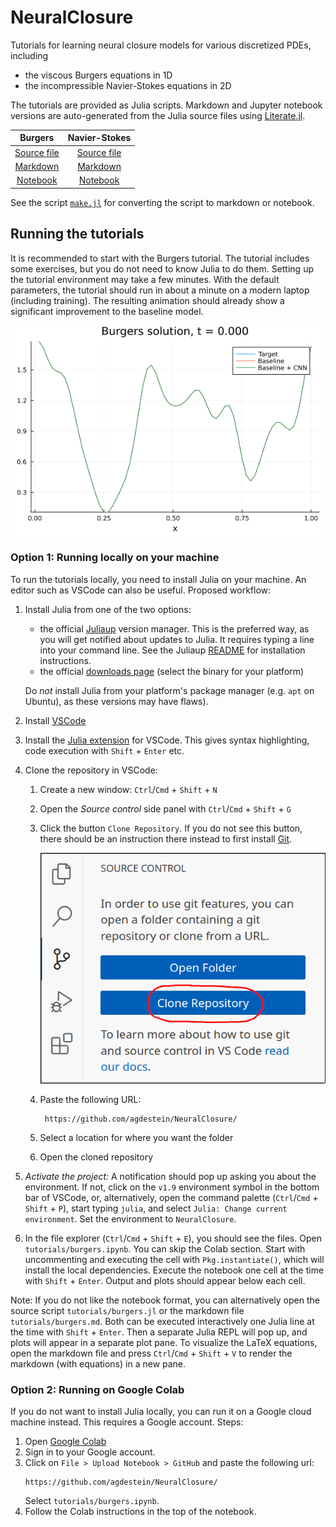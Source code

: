 # NeuralClosure

Tutorials for learning neural closure models for various discretized PDEs,
including

- the viscous Burgers equations in 1D
- the incompressible Navier-Stokes equations in 2D

The tutorials are provided as Julia scripts. Markdown and Jupyter notebook
versions are auto-generated from the Julia source files using
[Literate.jl](https://github.com/fredrikekre/Literate.jl).

| Burgers | Navier-Stokes |
| :-----: | :-----------: |
| [Source file](tutorials/burgers.jl) | [Source file](tutorials/navier_stokes_spectral.jl) |
| [Markdown](tutorials/burgers.md) | [Markdown](tutorials/navier_stokes_spectral.md) |
| [Notebook](tutorials/burgers.ipynb) | [Notebook](tutorials/navier_stokes_spectral.ipynb) |

See the script [`make.jl`](./make.jl) for converting the script to markdown or
notebook.

## Running the tutorials

It is recommended to start with the Burgers tutorial. The tutorial includes
some exercises, but you do not need to know Julia to do them. Setting up the
tutorial environment may take a few minutes. With the default parameters, the
tutorial should run in about a minute on a modern laptop (including training).
The resulting animation should already show a significant improvement to the
baseline model.

![Closure](assets/closure.gif)

### Option 1: Running locally on your machine

To run the tutorials locally, you need to install Julia on your machine. An
editor such as VSCode can also be useful. Proposed workflow:

1. Install Julia from one of the two options:

   - the official [Juliaup](https://github.com/JuliaLang/juliaup) version
     manager. This is the preferred way, as you will get notified about updates
     to Julia. It requires typing a line into your command line. See the
     Juliaup [README](https://github.com/JuliaLang/juliaup/blob/main/README.md)
     for installation instructions.
   - the official [downloads page](https://julialang.org/downloads/) (select
     the binary for your platform)

   Do _not_ install Julia from your platform's package manager (e.g. `apt` on
   Ubuntu), as these versions may have flaws).
1. Install [VSCode](https://code.visualstudio.com/)
1. Install the [Julia extension](https://code.visualstudio.com/docs/languages/julia) for VSCode.
   This gives syntax highlighting, code execution with `Shift` + `Enter` etc.
1. Clone the repository in VSCode:
    1. Create a new window: `Ctrl`/`Cmd` + `Shift` + `N`
    1. Open the _Source control_ side panel with `Ctrl`/`Cmd` + `Shift` + `G`
    1. Click the button `Clone Repository`. If you do not see this button,
       there should be an instruction there instead to first install
       [Git](https://git-scm.com/downloads).

       ![](assets/vscode_clone.png)

    1. Paste the following URL:

       ```
        https://github.com/agdestein/NeuralClosure/
       ```

    1. Select a location for where you want the folder
    1. Open the cloned repository
1. *Activate the project:* A notification should pop up asking you about the
   environment. If not, click on the `v1.9` environment symbol in the bottom
   bar of VSCode, or, alternatively, open the command palette (`Ctrl`/`Cmd` +
   `Shift` + `P`), start typing `julia`, and select
   `Julia: Change current environment`.
   Set the environment to `NeuralClosure`.
1. In the file explorer (`Ctrl`/`Cmd` + `Shift` + `E`), you should see the
   files. Open `tutorials/burgers.ipynb`.
   You can skip the Colab section.
   Start with uncommenting and executing the cell with
   `Pkg.instantiate()`, which will install the local dependencies.
   Execute the notebook one cell at the time with `Shift` + `Enter`.
   Output and plots should appear below each cell.

Note: If you do not like the notebook format, you can alternatively open the
source script `tutorials/burgers.jl` or the markdown file
`tutorials/burgers.md`. Both can be executed interactively one Julia line at
the time with `Shift` + `Enter`. Then a separate Julia REPL will pop up, and
plots will appear in a separate plot pane. To visualize the LaTeX equations,
open the markdown file and press `Ctrl`/`Cmd` + `Shift` + `V` to render the
markdown (with equations) in a new pane.

### Option 2: Running on Google Colab

If you do not want to install Julia locally, you can run it on a Google
cloud machine instead. This requires a Google account. Steps:

1. Open [Google Colab](https://colab.research.google.com/)
2. Sign in to your Google account.
3. Click on `File > Upload Notebook > GitHub` and paste the following url:
   ```
   https://github.com/agdestein/NeuralClosure/
   ```
   Select `tutorials/burgers.ipynb`.
4. Follow the Colab instructions in the top of the notebook.
